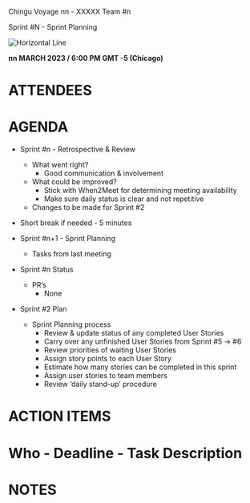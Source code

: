 ﻿Chingu Voyage nn - XXXXX Team #n

<a name="_lntg56ljm653"></a>Sprint #N - Sprint Planning

![Horizontal Line](images/line.png)

<a name="_4bu4z72jz2rz"></a>**nn MARCH 2023 / 6:00 PM GMT -5 (Chicago)**
# <a name="_lhm2jbzd1g6i"></a>ATTENDEES

# <a name="_kwsyc5wl8bzd"></a>AGENDA
- Sprint #n - Retrospective & Review
  - What went right?
    - Good communication & involvement 
  - What could be improved?
    - Stick with When2Meet for determining meeting availability
    - Make sure daily status is clear and not repetitive
  - Changes to be made for Sprint #2

- Short break if needed - 5 minutes
- Sprint #n+1 - Sprint Planning
  - Tasks from last meeting


- Sprint #n Status
  - PR’s
    - None

- Sprint #2 Plan
  - Sprint Planning process
    - Review & update status of any completed User Stories
    - Carry over any unfinished User Stories from Sprint #5 → #6
    - Review priorities of waiting User Stories
    - Assign story points to each User Story
    - Estimate how many stories can be completed in this sprint
    - Assign user stories to team members
    - Review ‘daily stand-up’ procedure
# <a name="_40mlfguty7ok"></a>
# <a name="_www0u7jrofii"></a>ACTION ITEMS
# <a name="_xw3z5c4r1efq"></a>Who - Deadline - Task Description
# <a name="_5v7a7t8aboee"></a>NOTES



